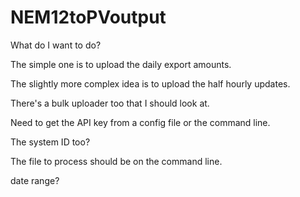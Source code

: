 # NEM12toPVoutput

What do I want to do?

The simple one is to upload the daily export amounts.

The slightly more complex idea is to upload the half hourly updates.

There's a bulk uploader too that I should look at.

Need to get the API key from a config file or the command line.

The system ID too?

The file to process should be on the command line.

date range?
